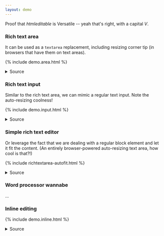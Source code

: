 ```yaml
---
layout: demo
---
```


Proof that <dfn>htmleditable</dfn> is Versatile -- yeah that's right, with a
capital *V*.

### Rich text area

It can be used as a `textarea` replacement, including resizing corner tip (in
browsers that have them on text areas).

{% include demo.area.html %}
<details>
<summary>Source</summary>
{% highlight html %}
{% include demo.area.html %}
{% endhighlight %}
</details>

### Rich text input

Similar to the rich text area, we can mimic a regular text input. Note the
auto-resizing coolness!

{% include demo.input.html %}
<details>
<summary>Source</summary>
{% highlight html %}
{% include demo.input.html %}
{% endhighlight %}
</details>

### Simple rich text editor

Or leverage the fact that we are dealing with a regular block element and let
it fit the content. (An entirely browser-powered auto-resizing text area, how
cool is that?!)

{% include richtextarea-autofit.html %}
<details>
<summary>Source</summary>
{% highlight html %}
{% include richtextarea-autofit.html %}
{% endhighlight %}
</details>

### Word processor wannabe

...

### Inline editing

{% include demo.inline.html %}
<details>
<summary>Source</summary>
{% highlight html %}
{% include demo.inline.html %}
{% endhighlight %}
</details>
